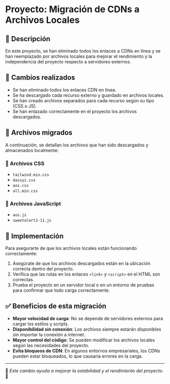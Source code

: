 # Proyecto: Migración de CDNs a Archivos Locales

## 📌 Descripción
En este proyecto, se han eliminado todos los enlaces a CDNs en línea y se han reemplazado por archivos locales para mejorar el rendimiento y la independencia del proyecto respecto a servidores externos.

## 🔧 Cambios realizados
- Se han eliminado todos los enlaces CDN en línea.
- Se ha descargado cada recurso externo y guardado en archivos locales.
- Se han creado archivos separados para cada recurso según su tipo (CSS o JS).
- Se han enlazado correctamente en el proyecto los archivos descargados.

## 📂 Archivos migrados
A continuación, se detallan los archivos que han sido descargados y almacenados localmente:

### 📜 Archivos CSS
- `tailwind.min.css`
- `daisyi.css`
- `aos.css`
- `all.min.css`

### 📜 Archivos JavaScript
- `aos.js`
- `sweetalert2-11.js`

## 🚀 Implementación
Para asegurarte de que los archivos locales están funcionando correctamente:
1. Asegúrate de que los archivos descargados están en la ubicación correcta dentro del proyecto.
2. Verifica que las rutas en los enlaces `<link>` y `<script>` en el HTML son correctas.
3. Prueba el proyecto en un servidor local o en un entorno de pruebas para confirmar que todo carga correctamente.

## ✅ Beneficios de esta migración
- **Mayor velocidad de carga**: No se depende de servidores externos para cargar los estilos y scripts.
- **Disponibilidad sin conexión**: Los archivos siempre estarán disponibles sin importar la conexión a internet.
- **Mayor control del código**: Se pueden modificar los archivos locales según las necesidades del proyecto.
- **Evita bloqueos de CDN**: En algunos entornos empresariales, los CDNs pueden estar bloqueados, lo que causaría errores en la carga.

---
📌 *Este cambio ayuda a mejorar la estabilidad y el rendimiento del proyecto.* 🚀

